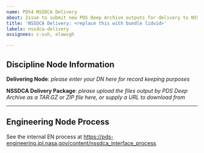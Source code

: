 ```yaml
---
name: PDS4 NSSDCA Delivery
about: Issue to submit new PDS Deep Archive outputs for delivery to NSSDCA
title: 'NSSDCA Delivery: <replace this with bundle lidvid>'
labels: nssdca-delivery
assignees: c-suh, elawsgh

---
```


## Discipline Node Information

**Delivering Node**: _please enter your DN here for record keeping purposes_

**NSSDCA Delivery Package**: _please upload the files output by PDS Deep Archive as a TAR.GZ or ZIP file here, or supply a URL to download from_

----

## Engineering Node Process

See the internal EN process at https://pds-engineering.jpl.nasa.gov/content/nssdca_interface_process
